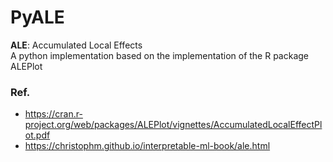 # PyALE

**ALE**: Accumulated Local Effects <br>
A python implementation based on the implementation of the R package ALEPlot

### Ref.
* https://cran.r-project.org/web/packages/ALEPlot/vignettes/AccumulatedLocalEffectPlot.pdf
* https://christophm.github.io/interpretable-ml-book/ale.html
